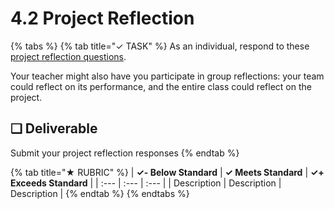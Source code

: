# 4.2 Project Reflection

{% tabs %}
{% tab title="✓ TASK" %}
As an individual, respond to these [project reflection questions](https://drive.google.com/open?id=1eF5ZKW6j7qyIEHxmnL9kgkXne13-zdapoLAH-QoTDYU).

Your teacher might also have you participate in group reflections: your team could reflect on its performance, and the entire class could reflect on the project.

## **❏ Deliverable**

Submit your project reflection responses
{% endtab %}

{% tab title="★ RUBRIC" %}
| **✓- Below Standard** | **✓ Meets Standard** | **✓+ Exceeds Standard** |
| :--- | :--- | :--- |
| Description | Description | Description |
{% endtab %}
{% endtabs %}

